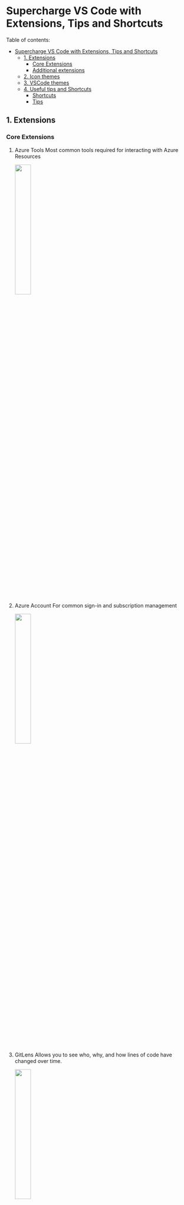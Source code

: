 # Supercharge VS Code with Extensions, Tips and Shortcuts

Table of contents:

- [Supercharge VS Code with Extensions, Tips and Shortcuts](#supercharge-vs-code-with-extensions-tips-and-shortcuts)
  - [1. Extensions](#1-extensions)
    - [Core Extensions](#core-extensions)
    - [Additional extensions](#additional-extensions)
  - [2. Icon themes](#2-icon-themes)
  - [3. VSCode themes](#3-vscode-themes)
  - [4. Useful tips and Shortcuts](#4-useful-tips-and-shortcuts)
    - [Shortcuts](#shortcuts)
    - [Tips](#tips)

## 1. Extensions

### Core Extensions

1. Azure Tools
   Most common tools required for interacting with Azure Resources
   <p align="left">
      <img src="./img/vscode/azure-tools-ext.png" width="30%">
   </p>

2. Azure Account
   For common sign-in and subscription management
   <p align="left">
      <img src="./img/vscode/azure-account-ext.png" width="30%">
   </p>

3. GitLens
   Allows you to see who, why, and how lines of code have changed over time.
   <p align="left">
      <img src="./img/vscode/git-lens-ext.png" width="30%">
   </p>

4. HashiCorp Terraform
   For terraform syntax highlighting and autocompletion
   <p align="left">
      <img src="./img/vscode/hashicorp-terraform-ext.png" width="30%">
   </p>

5. Settings Sync
   To allow you to upload your VS Code settings and sync between different machines. Saves time to reconfigure VS Code everytime you have a new machine.
   <p align="left">
      <img src="./img/vscode/settings-sync-ext.png" width="30%">
   </p>

### Additional extensions

6. TODO Highlight
   Makes TODOs stand out much more. 
   Shift + CMD + P to open palette and type "TODO List highlighted" so you can retrieve all highlighted content.
   By default, "TODO:" and "FIXME:" will be highlighted.
   <p align="left">
      <img src="./img/vscode/todo-highlight-ext.png" width="30%">
   </p>

7. Bookmarks
    To add bookmarks to any line of code. Right click on the line and click on "Bookmark: Toggle".
   <p align="left">
      <img src="./img/vscode/bookmark-ext.png" width="30%">
   </p>

8. Bracket Pair Colorizer
   Gives the opening and closing brackets matching colors, making it much easier to know which brackets belong together.
   <p align="left">
      <img src="./img/vscode/bracket-pair-ext.png" width="30%">
   </p>

9. Colorize
   Instantly visualizes CSS colors in your CSS/SASS/Less/... files. This makes it very easy to see at a glance which colors you’re using where.
   <p align="left">
      <img src="./img/vscode/colorize-ext.png" width="30%">
   </p>

10. Markdown PDF
    Write it in Markdown, export a PDF as output. Really useful to export or share README files in other format.
    Open the .md file and right-click anywhere inside and choose "Markdown PDF: Export (PDF)" or select other options for exporting in other formats.
    <p align="left">
       <img src="./img/vscode/markdown-pdf-ext.png" width="30%">
    </p>

## 2. Icon themes

1. vscode-icons has default windows-style folder icons:
<p align="center">
</p>
<p align="center">
   <img src="./img/vscode/vscode-icons-ext.png" width="50%" align="center">
</p>

1. VSCode Great Icons has default macOS-style folder icons:
<p align="center">
</p>
</p>
<p align="center">
   <img src="./img/vscode/vscode-great-icons-ext.jpg" width="50%" align="center">
</p>

Both will make it easier to differentiate between different files at a glance.

## 3. VSCode themes

<br>
<p align="center">
1. One Dark Pro:
</p>
<p align="center">
   <img src="./img/vscode/one-dark-pro.jpg" width="50%" align="center">
</p>

<br>
<p align="center">
2. One Dark Theme:
</p>
<p align="center">
   <img src="./img/vscode/one-dark-theme.png" width="50%" align="center">
</p>

<br>
<p align="center">
3. Atom One Light Theme:
</p>
<p align="center">
   <img src="./img/vscode/atom-one-light-theme.png" width="50%" align="center">
</p>

<br>
<p align="center">
4. Monokai One Dark Vivid:
</p>
<p align="center">
   <img src="./img/vscode/monokai-one-dark-vivid.png" width="50%" align="center">
</p>

<br>
<p align="center">
5. One Monokai Theme
</p>
<p align="center">
   <img src="./img/vscode/one-monokai-theme.png" width="50%" align="center">
</p>

<br>

## 4. Useful tips and Shortcuts

### Shortcuts

| Command | Description |
| ------- | ----------- |
| `CTRL + /` | Toggle line comment |
| `SHIFT + CTRL + A` | Toggle block comment |
| `CTRL + ` ` | Show/Hide terminal |
| `CTRL + \` | Split editor |
| `CTRL + W` | Close editor in focus |
| `ALT + Click` | Insert cursor |
| `CTRL + ]` | Indent selected text |
| `CTRL + [` | Outdent selected text |
| `CTRL + =` | Zoom in layout |
| `CTRL + -` | Zoom out layout |
| `CTRL + SHIFT + TAB` | Open previous file |
| `CTRL + B` | Hide explorer |

More VSCode windows shortcuts [here](./docs/keyboard-shortcuts-windows.pdf)

### Tips

1. Documenting your code in a markdown file (README.md)? Right click on the file and select 'Open Preview' to see how it looks without even leaving VSCode

2. Use the extension Markdown PDF to convert your markdown file to a pdf and easily share it with anyone.

3. 